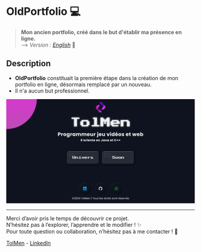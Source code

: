 # OldPortfolio 💻

> **Mon ancien portfolio, créé dans le but d'établir ma présence en ligne.**  
> --> *Version : [English](README.md)* 📖

## Description

- **OldPortfolio** constituait la première étape dans la création de mon portfolio en ligne, désormais remplacé par un nouveau.    
- Il n'a aucun but professionnel.

![OldPortfolio Preview](screenshot.jpg)

---

Merci d’avoir pris le temps de découvrir ce projet.  
N’hésitez pas à l’explorer, l’apprendre et le modifier ! ✨  
Pour toute question ou collaboration, n’hésitez pas à me contacter ! 📩

[TolMen](https://github.com/TolMen) - [LinkedIn](https://www.linkedin.com/in/jessyfrachisse/)
